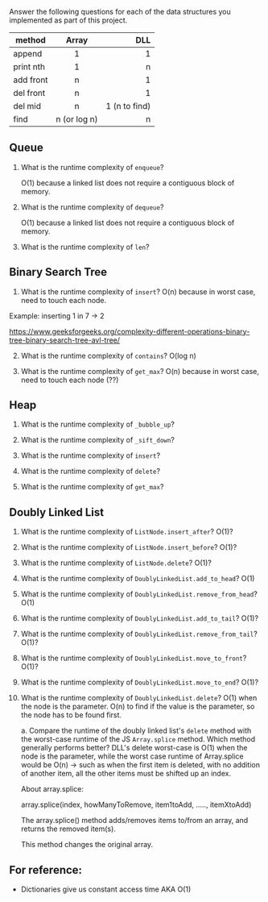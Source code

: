 Answer the following questions for each of the data structures you implemented as part of this project.

| method    |    Array     |           DLL |
| --------- | :----------: | ------------: |
| append    |      1       |             1 |
| print nth |      1       |             n |
| add front |      n       |             1 |
| del front |      n       |             1 |
| del mid   |      n       | 1 (n to find) |
| find      | n (or log n) |             n |

## Queue

1. What is the runtime complexity of `enqueue`?

   O(1) because a linked list does not require a contiguous block of memory.

2. What is the runtime complexity of `dequeue`?

   O(1) because a linked list does not require a contiguous block of memory.

3. What is the runtime complexity of `len`?

## Binary Search Tree

1. What is the runtime complexity of `insert`? O(n) because in worst case, need to touch each node.

Example: inserting 1 in 7 -> 2

https://www.geeksforgeeks.org/complexity-different-operations-binary-tree-binary-search-tree-avl-tree/

2. What is the runtime complexity of `contains`? O(log n)

3. What is the runtime complexity of `get_max`? O(n) because in worst case, need to touch each node (??)

## Heap

1. What is the runtime complexity of `_bubble_up`?

2. What is the runtime complexity of `_sift_down`?

3. What is the runtime complexity of `insert`?

4. What is the runtime complexity of `delete`?

5. What is the runtime complexity of `get_max`?

## Doubly Linked List

1. What is the runtime complexity of `ListNode.insert_after`? O(1)?

2. What is the runtime complexity of `ListNode.insert_before`? O(1)?

3. What is the runtime complexity of `ListNode.delete`? O(1)?

4. What is the runtime complexity of `DoublyLinkedList.add_to_head`? O(1)

5. What is the runtime complexity of `DoublyLinkedList.remove_from_head`? O(1)

6. What is the runtime complexity of `DoublyLinkedList.add_to_tail`? O(1)?

7. What is the runtime complexity of `DoublyLinkedList.remove_from_tail`? O(1)?

8. What is the runtime complexity of `DoublyLinkedList.move_to_front`? O(1)?

9. What is the runtime complexity of `DoublyLinkedList.move_to_end`? O(1)?

10. What is the runtime complexity of `DoublyLinkedList.delete`? O(1) when the node is the parameter. O(n) to find if the value is the parameter, so the node has to be found first.

    a. Compare the runtime of the doubly linked list's `delete` method with the worst-case runtime of the JS `Array.splice` method. Which method generally performs better? DLL's delete worst-case is O(1) when the node is the parameter, while the worst case runtime of Array.splice would be O(n) -> such as when the first item is deleted, with no addition of another item, all the other items must be shifted up an index.

    About array.splice:

    array.splice(index, howManyToRemove, item1toAdd, ....., itemXtoAdd)

    The array.splice() method adds/removes items to/from an array, and returns the removed item(s).

    This method changes the original array.

## For reference:

- Dictionaries give us constant access time AKA O(1)
